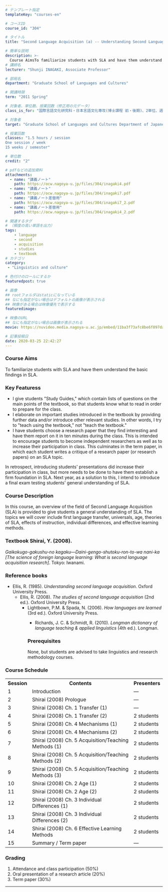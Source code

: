```yaml
---
# テンプレート指定
templateKey: "courses-en"

# コースID
course_id: "304"

# タイトル
title: "Second Language Acquisition (a) -- Understanding Second Language Acquisition Studies"

# 簡単な説明
description: >-
  Course AimsTo familiarize students with SLA and have them understand the basic findings in SLA. ....
# 講師名
lecturer: "Shunji INAGAKI, Associate Professor"

# 部局名
department: "Graduate School of Languages and Cultures"

# 開講時限
term: "2011	Spring"

# 対象者、単位数、授業回数（修正用の元データ）
class_is_for: "国際言語文化研究科・日本言語文化専攻(博士課程 前・後期)、2単位、週1回全15回"

# 対象者
target: "Graduate School of Languages and Cultures Department of Japanese Language and Culture students"

# 授業回数
classes: "1.5 hours / session
One session / week
15 weeks / semester"

# 単位数
credit: "2"

# pdfなどの追加資料
attachments:
  - name: "講義ノート" 
    path: https://ocw.nagoya-u.jp/files/304/inagaki4.pdf
  - name: "講義ノート" 
    path: https://ocw.nagoya-u.jp/files/304/inagaki7.pdf
  - name: "講義ノート差替用" 
    path: https://ocw.nagoya-u.jp/files/304/inagaki7_2.pdf
  - name: "講義ノート差替用" 
    path: https://ocw.nagoya-u.jp/files/304/inagaki4_2.pdf

# 関連するタグ
# （頻度の高い単語を出力）
tags:
    - language
    - second
    - acquisition
    - studies
    - textbook
# カテゴリ
category:
 - "Linguistics and culture"

# 色付けのロールにするか
featuredpost: true

# 画像
## rootフォルダはstaticになっている
## なにも指定がない場合はデフォルトの画像が表示される
## 映像がある場合は映像優先で表示する
featuredimage: 

# 映像のURL
## なにも指定がない場合は画像が表示される
movie: https://nuvideo.media.nagoya-u.ac.jp/embed/11ba3f73afc8be6f097dad6db3e7315568542c6e

# 記事投稿日
date: 2020-03-25 22:42:27
---
```


### Course Aims

To familiarize students with SLA and have them understand the basic findings in SLA.

### Key Featuress

- I give students "Study Guides," which contain lists of questions on the main points of the textbook, so that students know what to read in order to prepare for the class.
- I elaborate on important studies introduced in the textbook by providing further data and/or introduce other relevant studies. In other words, I try to "teach using the textbook," not "teach the textbook."
- I have students choose a research paper that they find interesting and have them report on it in ten minutes during the class. This is intended to encourage students to become independent researchers as well as to increase their participation in class. This culminates in the term paper, in which each student writes a critique of a research paper (or research papers) on an SLA topic.

In retrospect, introducing students' presentations did increase their participation in class, but more needs to be done to have them establish a firm foundation in SLA. Next year, as a solution to this, I intend to introduce a final exam testing students' general understanding of SLA.

### Course Description

In this course, an overview of the field of Second Language Acquisition (SLA) is provided to give students a general understanding of SLA. The topics we will cover include first language transfer, universals, age, theories of SLA, effects of instruction, individual differences, and effective learning methods.

### Textbook Shirai, Y. (2008).

<cite>Gaikokugo-gakushu-no kagaku&mdash;Daini-gengo-shutoku-ron-to-wa nani-ka [The science of foreign language learning: What is second language acquisition research]</cite>. Tokyo: Iwanami.

### Reference books

- Ellis, R. (1985). <cite>Understanding second language acquisition</cite>. Oxford University Press.
  - Ellis, R. (2008). <cite>The studies of second language acquisition</cite> (2nd ed.). Oxford University Press.
    - Lightbown, P.M. & Spada, N. (2006). <cite>How languages are learned</cite> (3rd ed.). Oxford University Press.
      - Richards, J. C. & Schmidt, R. (2010). <cite>Longman dictionary of language teaching & applied linguistics</cite> (4th ed.). Longman. </ul>

        ### Prerequisites

        None, but students are advised to take linguistics and research methodology courses.

<h3>Course Schedule</h3>
<table class="basic" width="450">
<tr>
<th width="20" class="center">Session</th>
<th width="350" class="center">Contents</th>
<th width="80" class="center">Presenters</th>
</tr>
<tr>
<td width="20" class="center">1</td>
<td width="400">Introduction</td>
<td width="80" class="center">&mdash;</td>
</tr>
<tr>
<td width="20" class="center">2</td>
<td width="400">Shirai (2008) Prologue</td>
<td width="80" class="center">&mdash;</td>
</tr>
<tr>
<td width="20" class="center">3</td>
<td width="400">Shirai (2008) Ch. 1 Transfer (1)</td>
<td width="80" class="center">&mdash;</td>
</tr>
<tr>
<td width="20" class="center">4</td>
<td width="400">Shirai (2008) Ch. 1 Transfer (2)</td>
<td width="80" class="center">2 students</td>
</tr>
<tr>
<td width="20" class="center">5</td>
<td width="400">Shirai (2008) Ch. 4 Mechanisms (1)</td>
<td width="80" class="center">2 students</td>
</tr>
<tr>
<td width="20" class="center">6</td>
<td width="400">Shirai (2008) Ch. 4 Mechanisms (2)</td>
<td width="80" class="center">2 students</td>
</tr>
<tr>
<td width="20" class="center">7</td>
<td width="400">Shirai (2008) Ch. 5 Acquisition/Teaching Methods (1)</td>
<td width="80" class="center">2 students</td>
</tr>
<tr>
<td width="20" class="center">8</td>
<td width="400">Shirai (2008) Ch. 5 Acquisition/Teaching Methods (2)</td>
<td width="80" class="center">2 students</td>
</tr>
<tr>
<td width="20" class="center">9</td>
<td width="400">Shirai (2008) Ch. 5 Acquisition/Teaching Methods (3)</td>
<td width="80" class="center">2 students</td>
</tr>
<tr>
<td width="20" class="center">10</td>
<td width="400">Shirai (2008) Ch. 2 Age (1)</td>
<td width="80" class="center">2 students</td>
</tr>
<tr>
<td width="20" class="center">11</td>
<td width="400">Shirai (2008) Ch. 2 Age (2)</td>
<td width="80" class="center">2 students</td>
</tr>
<tr>
<td width="20" class="center">12</td>
<td width="400">Shirai (2008) Ch. 3 Individual Differences (1)</td>
<td width="80" class="center">2 students</td>
</tr>
<tr>
<td width="20" class="center">13</td>
<td width="400">Shirai (2008) Ch. 3 Individual Differences (2)</td>
<td width="80" class="center">2 students</td>
</tr>
<tr>
<td width="20" class="center">14</td>
<td width="400">Shirai (2008) Ch. 6 Effective Learning Methods</td>
<td width="80" class="center">2 students</td>
</tr>
<tr>
<td width="20" class="center">15</td>
<td width="400">Summary / Term paper</td>
<td width="80" class="center">&mdash;</td>
</tr>
</table>

### Grading

1. Attendance and class participation (50%)
2. Oral presentation of a research article (20%)
3. Term paper (30%)

---
